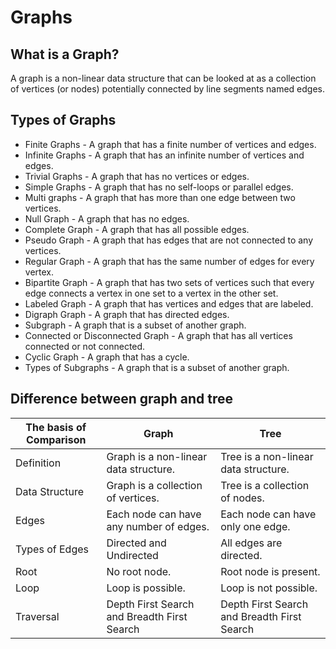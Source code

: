 # Graphs

## What is a Graph?

A graph is a non-linear data structure that can be looked at as a collection of vertices (or nodes) potentially connected by line segments named edges.

## Types of Graphs

- Finite Graphs - A graph that has a finite number of vertices and edges.
- Infinite Graphs - A graph that has an infinite number of vertices and edges.
- Trivial Graphs - A graph that has no vertices or edges.
- Simple Graphs - A graph that has no self-loops or parallel edges.
- Multi graphs - A graph that has more than one edge between two vertices.
- Null Graph - A graph that has no edges.
- Complete Graph - A graph that has all possible edges.
- Pseudo Graph - A graph that has edges that are not connected to any vertices.
- Regular Graph - A graph that has the same number of edges for every vertex.
- Bipartite Graph - A graph that has two sets of vertices such that every edge connects a vertex in one set to a vertex in the other set.
- Labeled Graph - A graph that has vertices and edges that are labeled.
- Digraph Graph - A graph that has directed edges.
- Subgraph - A graph that is a subset of another graph.
- Connected or Disconnected Graph - A graph that has all vertices connected or not connected.
- Cyclic Graph - A graph that has a cycle.
- Types of Subgraphs - A graph that is a subset of another graph.

## Difference between graph and tree

| The basis of Comparison | Graph                                       | Tree                                        |
| ----------------------- | ------------------------------------------- | ------------------------------------------- |
| Definition              | Graph is a non-linear data structure.       | Tree is a non-linear data structure.        |
| Data Structure          | Graph is a collection of vertices.          | Tree is a collection of nodes.              |
| Edges                   | Each node can have any number of edges.     | Each node can have only one edge.           |
| Types of Edges          | Directed and Undirected                     | All edges are directed.                     |
| Root                    | No root node.                               | Root node is present.                       |
| Loop                    | Loop is possible.                           | Loop is not possible.                       |
| Traversal               | Depth First Search and Breadth First Search | Depth First Search and Breadth First Search |
